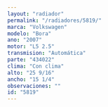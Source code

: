 ```yaml
---
layout: "radiador"
permalink: "/radiadores/5819/"
marca: "Volkswagen"
modelo: "Bora"
ano: "2007"
motor: "L5 2.5"
transmision: "Automática"
parte: "434022"
clima: "Con clima"
alto: "25 9/16"
ancho: "15 1/4"
observaciones: ""
id: "5819"
---
```


